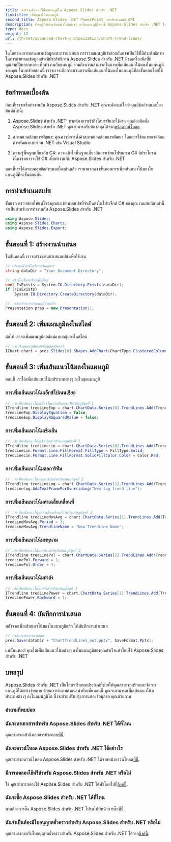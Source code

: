 ```yaml
---
title: สำรวจเส้นแนวโน้มแผนภูมิใน Aspose.Slides สำหรับ .NET
linktitle: เส้นแนวโน้มแผนภูมิ
second_title: Aspose.Slides .NET PowerPoint การประมวลผล API
description: เรียนรู้วิธีเพิ่มเส้นแนวโน้มต่างๆ ลงในแผนภูมิโดยใช้ Aspose.Slides สำหรับ .NET ในคำแนะนำทีละขั้นตอนนี้ เสริมทักษะการแสดงภาพข้อมูลของคุณได้อย่างง่ายดาย!
type: docs
weight: 12
url: /th/net/advanced-chart-customization/chart-trend-lines/
---
```


ในโลกของการแสดงภาพข้อมูลและการนำเสนอ การรวมแผนภูมิเข้าด้วยกันอาจเป็นวิธีที่มีประสิทธิภาพในการถ่ายทอดข้อมูลอย่างมีประสิทธิภาพ Aspose.Slides สำหรับ .NET มีชุดเครื่องมือที่มีคุณสมบัติหลากหลายเพื่อทำงานกับแผนภูมิ รวมถึงความสามารถในการเพิ่มเส้นแนวโน้มลงในแผนภูมิของคุณ ในบทช่วยสอนนี้ เราจะเจาะลึกกระบวนการเพิ่มเส้นแนวโน้มลงในแผนภูมิทีละขั้นตอนโดยใช้ Aspose.Slides สำหรับ .NET 

## ข้อกำหนดเบื้องต้น

ก่อนที่เราจะเริ่มทำงานกับ Aspose.Slides สำหรับ .NET คุณจะต้องแน่ใจว่าคุณมีข้อกำหนดเบื้องต้นต่อไปนี้:

1.  Aspose.Slides สำหรับ .NET: หากต้องการเข้าถึงไลบรารีและใช้งาน คุณต้องติดตั้ง Aspose.Slides สำหรับ .NET คุณสามารถรับห้องสมุดได้จาก[หน้าดาวน์โหลด](https://releases.aspose.com/slides/net/).

2. สภาพแวดล้อมการพัฒนา: คุณควรมีการตั้งค่าสภาพแวดล้อมการพัฒนา โดยควรใช้สภาพแวดล้อมการพัฒนาแบบรวม .NET เช่น Visual Studio

3. ความรู้พื้นฐานเกี่ยวกับ C#: ความเข้าใจพื้นฐานเกี่ยวกับการเขียนโปรแกรม C# มีประโยชน์ เนื่องจากเราจะใช้ C# เพื่อทำงานกับ Aspose.Slides สำหรับ .NET

ตอนนี้เราได้ครอบคลุมข้อกำหนดเบื้องต้นแล้ว เรามาแจกแจงขั้นตอนการเพิ่มเส้นแนวโน้มลงในแผนภูมิทีละขั้นตอนกัน

## การนำเข้าเนมสเปซ

ขั้นแรก ตรวจสอบให้แน่ใจว่าคุณนำเข้าเนมสเปซที่จำเป็นลงในโปรเจ็กต์ C# ของคุณ เนมสเปซเหล่านี้จำเป็นสำหรับการทำงานกับ Aspose.Slides สำหรับ .NET

```csharp
using Aspose.Slides;
using Aspose.Slides.Charts;
using Aspose.Slides.Export;
```

## ขั้นตอนที่ 1: สร้างงานนำเสนอ

ในขั้นตอนนี้ เราจะสร้างงานนำเสนอเปล่าเพื่อใช้งาน

```csharp
// เส้นทางไปยังไดเร็กทอรีเอกสาร
string dataDir = "Your Document Directory";

// สร้างไดเร็กทอรีหากไม่มีอยู่
bool IsExists = System.IO.Directory.Exists(dataDir);
if (!IsExists)
    System.IO.Directory.CreateDirectory(dataDir);

// กำลังสร้างการนำเสนอที่ว่างเปล่า
Presentation pres = new Presentation();
```

## ขั้นตอนที่ 2: เพิ่มแผนภูมิลงในสไลด์

ต่อไป เราจะเพิ่มแผนภูมิคอลัมน์แบบกลุ่มลงในสไลด์

```csharp
// การสร้างแผนภูมิคอลัมน์แบบคลัสเตอร์
IChart chart = pres.Slides[0].Shapes.AddChart(ChartType.ClusteredColumn, 20, 20, 500, 400);
```

## ขั้นตอนที่ 3: เพิ่มเส้นแนวโน้มลงในแผนภูมิ

ตอนนี้ เราได้เพิ่มเส้นแนวโน้มประเภทต่างๆ ลงในชุดแผนภูมิ

### การเพิ่มเส้นแนวโน้มเอ็กซ์โปเนนเชียล

```csharp
// การเพิ่มเส้นแนวโน้มเอ็กซ์โพเนนเชียลสำหรับแผนภูมิชุดที่ 1
ITrendline tredLineExp = chart.ChartData.Series[0].TrendLines.Add(TrendlineType.Exponential);
tredLineExp.DisplayEquation = false;
tredLineExp.DisplayRSquaredValue = false;
```

### การเพิ่มเส้นแนวโน้มเชิงเส้น

```csharp
// การเพิ่มเส้นแนวโน้มเชิงเส้นสำหรับแผนภูมิชุดที่ 1
ITrendline tredLineLin = chart.ChartData.Series[0].TrendLines.Add(TrendlineType.Linear);
tredLineLin.Format.Line.FillFormat.FillType = FillType.Solid;
tredLineLin.Format.Line.FillFormat.SolidFillColor.Color = Color.Red;
```

### การเพิ่มเส้นแนวโน้มลอการิทึม

```csharp
// การเพิ่มเส้นแนวโน้มลอการิทึมสำหรับแผนภูมิชุดที่ 2
ITrendline tredLineLog = chart.ChartData.Series[1].TrendLines.Add(TrendlineType.Logarithmic);
tredLineLog.AddTextFrameForOverriding("New log trend line");
```

### การเพิ่มเส้นแนวโน้มค่าเฉลี่ยเคลื่อนที่

```csharp
// การเพิ่มเส้นแนวโน้มค่าเฉลี่ยเคลื่อนที่สำหรับแผนภูมิชุดที่ 2
ITrendline tredLineMovAvg = chart.ChartData.Series[1].TrendLines.Add(TrendlineType.MovingAverage);
tredLineMovAvg.Period = 3;
tredLineMovAvg.TrendlineName = "New TrendLine Name";
```

### การเพิ่มเส้นแนวโน้มพหุนาม

```csharp
// การเพิ่มเส้นแนวโน้มพหุนามสำหรับแผนภูมิชุดที่ 3
ITrendline tredLinePol = chart.ChartData.Series[2].TrendLines.Add(TrendlineType.Polynomial);
tredLinePol.Forward = 1;
tredLinePol.Order = 3;
```

### การเพิ่มเส้นแนวโน้มกำลัง

```csharp
// การเพิ่มเส้นแนวโน้มกำลังสำหรับแผนภูมิชุดที่ 3
ITrendline tredLinePower = chart.ChartData.Series[1].TrendLines.Add(TrendlineType.Power);
tredLinePower.Backward = 1;
```

## ขั้นตอนที่ 4: บันทึกการนำเสนอ

หลังจากเพิ่มเส้นแนวโน้มลงในแผนภูมิแล้ว ให้บันทึกงานนำเสนอ

```csharp
// กำลังบันทึกการนำเสนอ
pres.Save(dataDir + "ChartTrendLines_out.pptx", SaveFormat.Pptx);
```

แค่นั้นแหละ! คุณได้เพิ่มเส้นแนวโน้มต่างๆ ลงในแผนภูมิของคุณสำเร็จแล้วโดยใช้ Aspose.Slides สำหรับ .NET

## บทสรุป

Aspose.Slides สำหรับ .NET เป็นไลบรารีอเนกประสงค์ที่ช่วยให้คุณสามารถสร้างและจัดการแผนภูมิได้อย่างง่ายดาย ด้วยการทำตามคำแนะนำทีละขั้นตอนนี้ คุณจะสามารถเพิ่มเส้นแนวโน้มประเภทต่างๆ ลงในแผนภูมิได้ ซึ่งจะช่วยปรับปรุงการแสดงข้อมูลของคุณด้วยภาพ

### คำถามที่พบบ่อย

### ฉันจะหาเอกสารสำหรับ Aspose.Slides สำหรับ .NET ได้ที่ไหน
 คุณสามารถเข้าถึงเอกสารประกอบ[ที่นี่](https://reference.aspose.com/slides/net/).

### ฉันจะดาวน์โหลด Aspose.Slides สำหรับ .NET ได้อย่างไร
 คุณสามารถดาวน์โหลด Aspose.Slides สำหรับ .NET ได้จากหน้าดาวน์โหลด[ที่นี่](https://releases.aspose.com/slides/net/).

### มีการทดลองใช้ฟรีสำหรับ Aspose.Slides สำหรับ .NET หรือไม่
 ใช่ คุณสามารถลองใช้ Aspose.Slides สำหรับ .NET ได้ฟรีโดยไปที่[ลิงค์นี้](https://releases.aspose.com/).

### ฉันจะซื้อ Aspose.Slides สำหรับ .NET ได้ที่ไหน
 หากต้องการซื้อ Aspose.Slides สำหรับ .NET โปรดไปที่หน้าการซื้อ[ที่นี่](https://purchase.aspose.com/buy).

### ฉันจำเป็นต้องมีใบอนุญาตชั่วคราวสำหรับ Aspose.Slides สำหรับ .NET หรือไม่
 คุณสามารถขอรับใบอนุญาตชั่วคราวสำหรับ Aspose.Slides สำหรับ .NET ได้จาก[ลิงค์นี้](https://purchase.aspose.com/temporary-license/).